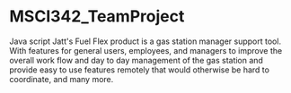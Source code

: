 # MSCI342_TeamProject
Java script Jatt's Fuel Flex product is a gas station manager support tool. With features for general users, employees, and managers to improve the overall work flow and day to day management of the gas station and provide easy to use features remotely that would otherwise be hard to coordinate, and many more.
